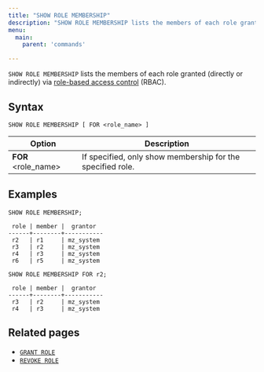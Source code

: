 ```yaml
---
title: "SHOW ROLE MEMBERSHIP"
description: "SHOW ROLE MEMBERSHIP lists the members of each role granted via role-based access control (RBAC)."
menu:
  main:
    parent: 'commands'

---
```


`SHOW ROLE MEMBERSHIP` lists the members of each role granted (directly or
indirectly) via [role-based access
control](/security/) (RBAC).

## Syntax

```mzsql
SHOW ROLE MEMBERSHIP [ FOR <role_name> ]
```

Option                     | Description
---------------------------|------------
**FOR** <role_name>        | If specified, only show membership for the specified role.

[//]: # "TODO(morsapaes) Improve examples."

## Examples

```mzsql
SHOW ROLE MEMBERSHIP;
```

```nofmt
 role | member |  grantor
------+--------+-----------
 r2   | r1     | mz_system
 r3   | r2     | mz_system
 r4   | r3     | mz_system
 r6   | r5     | mz_system
```

```mzsql
SHOW ROLE MEMBERSHIP FOR r2;
```

```nofmt
 role | member |  grantor
------+--------+-----------
 r3   | r2     | mz_system
 r4   | r3     | mz_system
```

## Related pages

- [`GRANT ROLE`](../grant-role)
- [`REVOKE ROLE`](../revoke-role)
